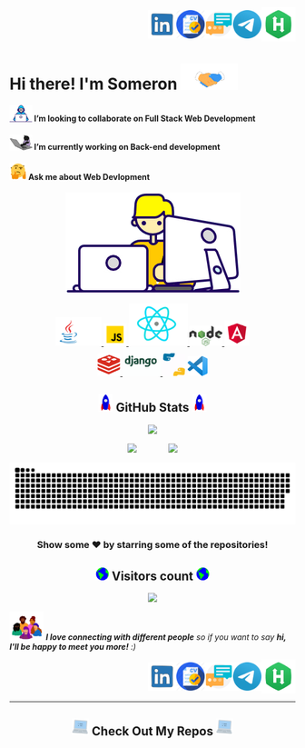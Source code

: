 <!--
    Title: Welcome Page of Somerongit
    Author: Someron Bakuli 
-->
<p align="right">
<a href="https://linkedin.com/in/someronbakuli/" target="blank"><img align="center" src="https://raw.githubusercontent.com/somerongit/somerongit/main/img/LINKEDIN.gif" alt="LinkesIn Profile" height="50" width="50" /></a><a href="https://www.dropbox.com/s/s1xis64qxqn42ok/Someron_Bakuli.pdf?dl=0" target="blank"><img align="center" src="https://raw.githubusercontent.com/somerongit/somerongit/main/img/cv.png" alt="Resume" height="50" width="50" /></a><a href="https://somerongit.github.io/someronbakuli/#contact" target="blank"><img align="center" src="https://raw.githubusercontent.com/somerongit/somerongit/main/img/maill.gif" alt="Direct Mail" height="50" width="50" /></a><a href="https://t.me/SBakuli" target="blank"><img align="center" src="https://raw.githubusercontent.com/somerongit/somerongit/main/img/telegram.gif" alt="Telegram" height="50" width="50" /></a><a href="https://www.hackerrank.com/2020_CSE_3C_25" target="blank"><img align="center" src="https://raw.githubusercontent.com/somerongit/somerongit/main/img/hackerrank.jpg" alt="Hackerrank" height="60" width="60" /></a>
</p>


<p align="left">
<h1>Hi there! I'm Someron <a href="https://gist.github.com/somerongit"><img src="https://raw.githubusercontent.com/somerongit/somerongit/main/img/Handshake.gif" width="100"></a>
</h1>
</p>

#### <a href="https://gist.github.com/somerongit"><img src="https://raw.githubusercontent.com/somerongit/somerongit/main/img/Developer.gif" width="40px"></a>  I’m looking to collaborate on Full Stack Web Development
#### <a href="https://gist.github.com/somerongit"><img src="https://raw.githubusercontent.com/somerongit/somerongit/main/img/cat.gif" width="40px"></a> I’m currently working on Back-end development
#### <a href="https://gist.github.com/somerongit"><img alt="GIF" src="https://raw.githubusercontent.com/somerongit/somerongit/main/img/QuestionFace.gif" width="30vw" /></a> Ask me about Web Devlopment

<div align="center">
  

<div align="center">
  
  <p align="center">
  <a href="https://gist.github.com/somerongit"><img src="https://raw.githubusercontent.com/somerongit/somerongit/main/img/Designer.gif"></a>
</p>


[ <img height="50" title="Java"       alt="Java"    src="https://raw.githubusercontent.com/somerongit/somerongit/main/img/java.gif"              /> ](https://www.python.org/)[ <img height="40" title="JavaScript"    alt="JavaScript" src="https://raw.githubusercontent.com/somerongit/somerongit/main/img/js.svg"          /> ](https://www.javascript.com/)[ <img height="75" title="React" alt="React" src="https://raw.githubusercontent.com/somerongit/somerongit/main/img/React.gif"            /> ](https://reactjs.org/)[ <img height="35" title="NodeJs"       alt="NodeJs"       src="https://raw.githubusercontent.com/somerongit/somerongit/main/img/nodejs.png"    /> ](https://nodejs.dev/)[ <img height="45" title="AngularJS" alt="AngularJS" src="https://raw.githubusercontent.com/somerongit/somerongit/main/img/angular.gif"            /> ](https://angularjs.org/)  
[ <img height="40" title="Redis" alt="Redis" src="https://raw.githubusercontent.com/somerongit/somerongit/main/img/redis.png"            /> ](https://redis.io/)
[ <img height="50" title="Django"    alt="Django"    src="https://raw.githubusercontent.com/somerongit/somerongit/main/img/django.gif"/> ](https://www.djangoproject.com/)
[<img width="40px" title="Python"       alt="Python"    src="https://raw.githubusercontent.com/somerongit/somerongit/main/img/py.gif" />](https://www.python.org/)
[<img width="35px" title="VS Code"       alt="VS Code"     src="https://raw.githubusercontent.com/somerongit/somerongit/main/img/vsCode.png" />](https://code.visualstudio.com/)
    
## <a href="https://gist.github.com/somerongit"><img src="https://raw.githubusercontent.com/somerongit/somerongit/main/img/Rocket.gif" width="25"></a> GitHub Stats <a href="https://gist.github.com/somerongit"><img src="https://raw.githubusercontent.com/somerongit/somerongit/main/img/Rocket.gif" width="25"></a>

<p align="center">
  <a href="https://gist.github.com/somerongit"><img src="https://github-readme-streak-stats.herokuapp.com/?user=somerongit"></a>
</p>
</div>
    

    
<p >
<a href="https://gist.github.com/somerongit"><img src="https://github-readme-stats.vercel.app/api/top-langs/?username=somerongit&hide=jupyter%20notebook,html,css,scss&layout=compact&langs_count=5&border_color=fff" ></a>&nbsp; &nbsp; &nbsp; &nbsp; &nbsp; &nbsp; &nbsp; 
<a href="https://gist.github.com/somerongit"><img src="https://github-readme-stats.vercel.app/api?username=somerongit&count_private=true&show_icons=true&border_color=fff" width="46%"></a>
</p>
</div>

<div align="center">
<a href="https://gist.github.com/somerongit"><img  alt="Snake Game"  src="https://raw.githubusercontent.com/somerongit/somerongit/main/img/github-contribution-somerongit-grid-snake.svg" /></a>
</div>



<!--
<div align="center">
  
## <a href="https://gist.github.com/somerongit"><img src="https://raw.githubusercontent.com/somerongit/somerongit/main/img/Medal.gif" width="28"></a> GitHub Contribution <a href="https://gist.github.com/somerongit"><img src="https://raw.githubusercontent.com/somerongit/somerongit/main/img/Medal.gif" width="28"></a>
</div>
-->
<div align="right">
  
<!--
  [![Activity Graph](https://activity-graph.herokuapp.com/graph?username=somerongit&bg_color=fffff&color=708090&line=24292e&point=24292e&area=true&hide_border=true) ](https://gist.github.com/somerongit)
-->
    
 <!-- 
<a href="https://gist.github.com/somerongit"><img src="https://readme-typing-svg.herokuapp.com/?lines=Show+some+❤️!"></a>

Counter link: https://bit.ly/3gwSTxi

![trophy](https://github-profile-trophy.vercel.app/?username=somerongit&rank=B,C,AA,S)
  -->
</div>

  
  <div align="center">
  
### Show some ❤️ by starring some of the repositories!
  </div>
  
<div align="center"> 
 <h2> <a href="https://gist.github.com/somerongit"><img src="https://raw.githubusercontent.com/somerongit/somerongit/main/img/Earth.gif" width="23" /></a> Visitors count <a href="https://gist.github.com/somerongit"><img src="https://raw.githubusercontent.com/somerongit/somerongit/main/img/Earth.gif" width="23" /></a></h2>
  <a href="https://gist.github.com/somerongit"><img src="https://profile-counter.glitch.me/somerongit/count.svg" /></a>
</div>




<a href="https://gist.github.com/somerongit"><img src="https://raw.githubusercontent.com/somerongit/somerongit/main/img/people.gif" width="60"></a> <em><b>I love connecting with different people</b> so if you want to say <b>hi, I'll be happy to meet you more!</b> :)</em>

<p align="right">
<a href="https://linkedin.com/in/someronbakuli/" target="blank"><img align="center" src="https://raw.githubusercontent.com/somerongit/somerongit/main/img/LINKEDIN.gif" alt="LinkesIn Profile" height="50" width="50" /></a><a href="https://www.dropbox.com/s/s1xis64qxqn42ok/Someron_Bakuli.pdf?dl=0" target="blank"><img align="center" src="https://raw.githubusercontent.com/somerongit/somerongit/main/img/cv.png" alt="Resume" height="50" width="50" /></a><a href="https://somerongit.github.io/someronbakuli/#contact" target="blank"><img align="center" src="https://raw.githubusercontent.com/somerongit/somerongit/main/img/maill.gif" alt="Direct Mail" height="50" width="50" /></a><a href="https://t.me/SBakuli" target="blank"><img align="center" src="https://raw.githubusercontent.com/somerongit/somerongit/main/img/telegram.gif" alt="Telegram" height="50" width="50" /></a><a href="https://www.hackerrank.com/2020_CSE_3C_25" target="blank"><img align="center" src="https://raw.githubusercontent.com/somerongit/somerongit/main/img/hackerrank.jpg" alt="Hackerrank" height="60" width="60" /></a>
</p>

  
  <hr>

<h2  align="center"><a href="https://gist.github.com/somerongit"><img src = "https://raw.githubusercontent.com/somerongit/somerongit/main/img/laptop.gif" width = 30px></a> Check Out My Repos <a href="https://gist.github.com/somerongit"><img src = "https://raw.githubusercontent.com/somerongit/somerongit/main/img/laptop.gif" width = 30px></a> </h2>

  
<!--
    Title: Welcome Page of Somerongit
    Author: Someron Bakuli 
-->
